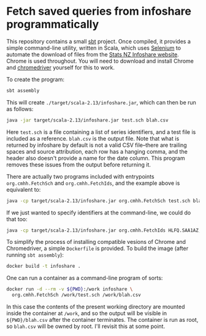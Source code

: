 # Fetch saved queries from infoshare programmatically

This repository contains a small [sbt](https://www.scala-sbt.org/) project.  Once compiled, it provides a simple command-line utility, written in Scala, which uses [Selenium](https://www.seleniumhq.org/) to automate the download of files from the [Stats NZ Infoshare website](http://infoshare.stats.govt.nz/).  Chrome is used throughout.  You will need to download and install Chrome and [chromedriver](https://chromedriver.chromium.org/) yourself for this to work.

To create the program:

```bash
sbt assembly
```

This will create `./target/scala-2.13/infoshare.jar`, which can then be run as follows:

```bash
java -jar target/scala-2.13/infoshare.jar test.sch blah.csv
```

Here `test.sch` is a file containing a list of series identifiers, and a test file is included as a reference.  `blah.csv` is the output file. Note that what is returned by infoshare by default is not a valid CSV file&ndash;there are trailing spaces and source attribution, each row has a hanging comma, and the header also doesn't provide a name for the date column.  This program removes these issues from the output before returning it. 

There are actually two programs included with entrypoints `org.cmhh.FetchSch` and `org.cmhh.FetchIds`, and the example above is equivalent to:

```bash
java -cp target/scala-2.13/infoshare.jar org.cmhh.FetchSch test.sch blah.csv
```

If we just wanted to specify identifiers at the command-line, we could do that too:

```bash
java -cp target/scala-2.13/infoshare.jar org.cmhh.FetchIds HLFQ.SAA1AZ,HLFQ.SAA2AZ hlfsemp.csv
```

To simplify the process of installing compatible vesions of Chrome and Chromedriver, a simple `Dockerfile` is provided.  To build the image (after running `sbt assembly`):

```bash
docker build -t infoshare .
```

One can run a container as a command-line program of sorts:

```bash
docker run -d --rm -v ${PWD}:/work infoshare \
  org.cmhh.FetchSch /work/test.sch /work/blah.csv
```

In this case the contents of the present working directory are mounted inside the container at `/work`, and so the output will be visible in `${PWD}/blah.csv` after the container terminates.  The container is run as root, so `blah.csv` will be owned by root.  I'll revisit this at some point.